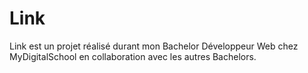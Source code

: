 # Link

Link est un projet réalisé durant mon Bachelor Développeur Web chez MyDigitalSchool en collaboration avec les autres Bachelors.
